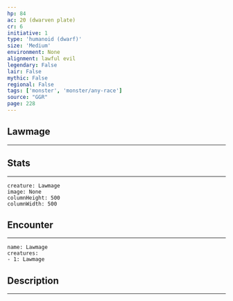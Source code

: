 ```yaml
---
hp: 84
ac: 20 (dwarven plate)
cr: 6
initiative: 1
type: 'humanoid (dwarf)'    
size: 'Medium'
environment: None
alignment: lawful evil
legendary: False
lair: False
mythic: False
regional: False
tags: ['monster', 'monster/any-race']
source: "GGR"
page: 228
---
```


## Lawmage
---



## Stats
---

```statblock
creature: Lawmage
image: None
columnHeight: 500
columnWidth: 500
```

## Encounter
---

```encounter-table
name: Lawmage
creatures:
- 1: Lawmage
```

## Description
---




